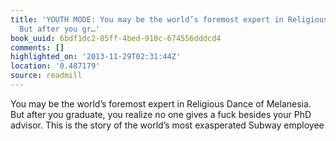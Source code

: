 ```yaml
---
title: 'YOUTH MODE: You may be the world’s foremost expert in Religious Dance of Melanesia.
  But after you gr…'
book_uuid: 6bdf1dc2-05ff-4bed-910c-674556dddcd4
comments: []
highlighted_on: '2013-11-29T02:31:44Z'
location: '0.487179'
source: readmill
---
```


You may be the world’s foremost expert in Religious Dance of Melanesia. But after you graduate, you realize no one gives a fuck besides your PhD advisor. This is the story of the world’s most exasperated Subway employee